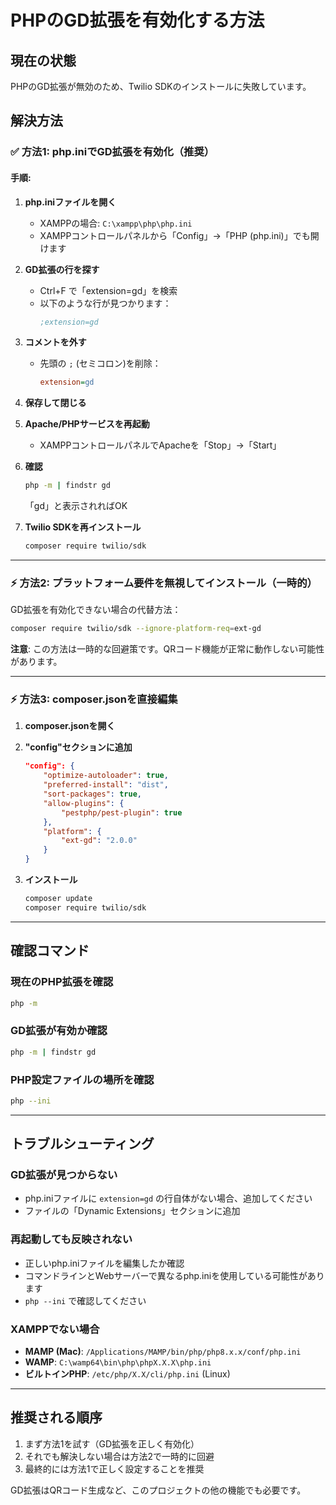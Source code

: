 # PHPのGD拡張を有効化する方法

## 現在の状態
PHPのGD拡張が無効のため、Twilio SDKのインストールに失敗しています。

## 解決方法

### ✅ 方法1: php.iniでGD拡張を有効化（推奨）

#### 手順:

1. **php.iniファイルを開く**
   - XAMPPの場合: `C:\xampp\php\php.ini`
   - XAMPPコントロールパネルから「Config」→「PHP (php.ini)」でも開けます

2. **GD拡張の行を探す**
   - Ctrl+F で「extension=gd」を検索
   - 以下のような行が見つかります：
     ```ini
     ;extension=gd
     ```

3. **コメントを外す**
   - 先頭の `;` (セミコロン)を削除：
     ```ini
     extension=gd
     ```

4. **保存して閉じる**

5. **Apache/PHPサービスを再起動**
   - XAMPPコントロールパネルでApacheを「Stop」→「Start」

6. **確認**
   ```bash
   php -m | findstr gd
   ```
   「gd」と表示されればOK

7. **Twilio SDKを再インストール**
   ```bash
   composer require twilio/sdk
   ```

---

### ⚡ 方法2: プラットフォーム要件を無視してインストール（一時的）

GD拡張を有効化できない場合の代替方法：

```bash
composer require twilio/sdk --ignore-platform-req=ext-gd
```

**注意**: この方法は一時的な回避策です。QRコード機能が正常に動作しない可能性があります。

---

### ⚡ 方法3: composer.jsonを直接編集

1. **composer.jsonを開く**

2. **"config"セクションに追加**
   ```json
   "config": {
       "optimize-autoloader": true,
       "preferred-install": "dist",
       "sort-packages": true,
       "allow-plugins": {
           "pestphp/pest-plugin": true
       },
       "platform": {
           "ext-gd": "2.0.0"
       }
   }
   ```

3. **インストール**
   ```bash
   composer update
   composer require twilio/sdk
   ```

---

## 確認コマンド

### 現在のPHP拡張を確認
```bash
php -m
```

### GD拡張が有効か確認
```bash
php -m | findstr gd
```

### PHP設定ファイルの場所を確認
```bash
php --ini
```

---

## トラブルシューティング

### GD拡張が見つからない
- php.iniファイルに `extension=gd` の行自体がない場合、追加してください
- ファイルの「Dynamic Extensions」セクションに追加

### 再起動しても反映されない
- 正しいphp.iniファイルを編集したか確認
- コマンドラインとWebサーバーで異なるphp.iniを使用している可能性があります
- `php --ini` で確認してください

### XAMPPでない場合
- **MAMP (Mac)**: `/Applications/MAMP/bin/php/php8.x.x/conf/php.ini`
- **WAMP**: `C:\wamp64\bin\php\phpX.X.X\php.ini`
- **ビルトインPHP**: `/etc/php/X.X/cli/php.ini` (Linux)

---

## 推奨される順序

1. まず方法1を試す（GD拡張を正しく有効化）
2. それでも解決しない場合は方法2で一時的に回避
3. 最終的には方法1で正しく設定することを推奨

GD拡張はQRコード生成など、このプロジェクトの他の機能でも必要です。






